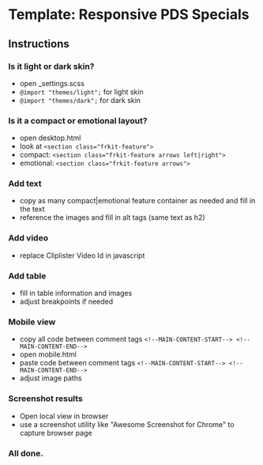 # Template: Responsive PDS Specials

## Instructions
### Is it light or dark skin?
* open _settings.scss
* ```@import "themes/light";``` for light skin
* ```@import "themes/dark";``` for dark skin
  
### Is it a compact or emotional layout?
* open desktop.html
* look at ```<section class="frkit-feature">```
* compact: ```<section class="frkit-feature arrows left|right">```
* emotional: ```<section class="frkit-feature arrows">```
  
 ### Add text
 * copy as many compact|emotional feature container as needed and fill in the text
 * reference the images and fill in alt tags (same text as h2)
   
 ### Add video
 * replace Cliplister Video Id in javascript
 
 ### Add table
 * fill in table information and images
 * adjust breakpoints if needed

 ### Mobile view
 * copy all code between comment tags ```<!--MAIN-CONTENT-START--> <!--MAIN-CONTENT-END-->```
 * open mobile.html
 * paste code between comment tags ```<!--MAIN-CONTENT-START--> <!--MAIN-CONTENT-END-->```
 * adjust image paths
 
 ### Screenshot results
 * Open local view in browser
 * use a screenshot utility like "Awesome Screenshot for Chrome" to capture browser page
   
  ### All done.